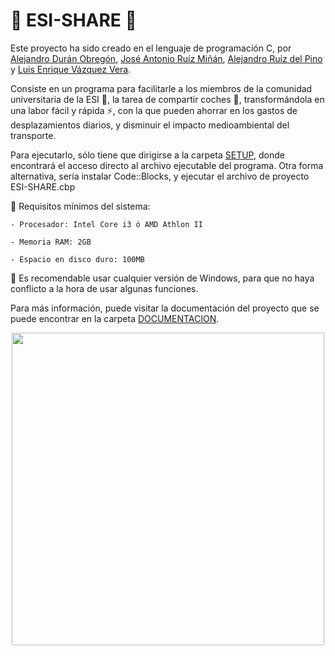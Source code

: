 # 🚗 ESI-SHARE 🏫

Este proyecto ha sido creado en el lenguaje de programación C, por [Alejandro Durán Obregón](https://github.com/AlexDur2004), [José Antonio Ruíz Miñán](https://github.com/Antonio7225), [Alejandro Ruiz del Pino](https://github.com/TempestClimm) y [Luis Enrique Vázquez Vera](https://github.com/Luisso03).

Consiste en un programa para facilitarle a los miembros de la comunidad universitaria de la ESI 🏫, la tarea de compartir coches 🚗, 
transformándola en una labor fácil y rápida ⚡, con la que pueden ahorrar en los gastos de desplazamientos diarios,
y disminuir el impacto medioambiental del transporte.

Para ejecutarlo, sólo tiene que dirigirse a la carpeta [SETUP](https://github.com/AlexDur2004/ESI-SHARE/tree/main/SETUP), 
donde encontrará el acceso directo al archivo ejecutable del programa.
Otra forma alternativa, sería instalar Code::Blocks, y ejecutar el archivo de proyecto ESI-SHARE.cbp

 🔸 Requisitos mínimos del sistema:
 
    - Procesador: Intel Core i3 ó AMD Athlon II
    
    - Memoria RAM: 2GB
    
    - Espacio en disco duro: 100MB
    
 🔸 Es recomendable usar cualquier versión de Windows, para que no haya
    conflicto a la hora de usar algunas funciones.

Para más información, puede visitar la documentación del proyecto que se puede encontrar en la carpeta [DOCUMENTACION](https://github.com/AlexDur2004/ESI-SHARE/tree/main/DOCUMENTACION).

<p align="center">
  <img src="https://user-images.githubusercontent.com/124841782/232345274-06022610-3ced-44d6-a527-52dfa9778cba.png" width="500">
</p>
